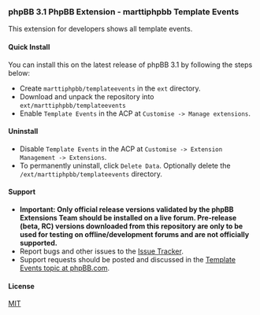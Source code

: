 ### phpBB 3.1 PhpBB Extension - marttiphpbb Template Events

This extension for developers shows all template events.

#### Quick Install

You can install this on the latest release of phpBB 3.1 by following the steps below:

* Create `marttiphpbb/templateevents` in the `ext` directory.
* Download and unpack the repository into `ext/marttiphpbb/templateevents`
* Enable `Template Events` in the ACP at `Customise -> Manage extensions`.

#### Uninstall

* Disable `Template Events` in the ACP at `Customise -> Extension Management -> Extensions`.
* To permanently uninstall, click `Delete Data`. Optionally delete the `/ext/marttiphpbb/templateevents` directory.

#### Support

* **Important: Only official release versions validated by the phpBB Extensions Team should be installed on a live forum. Pre-release (beta, RC) versions downloaded from this repository are only to be used for testing on offline/development forums and are not officially supported.**
* Report bugs and other issues to the [Issue Tracker](https://github.com/marttiphpbb/templateevents/issues).
* Support requests should be posted and discussed in the [Template Events topic at phpBB.com](https://www.phpbb.com/community/viewtopic.php?f=456&t=2283446).

#### License

[MIT](LICENSE)
